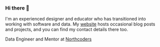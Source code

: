 ### Hi there 👋

I'm an experienced designer and educator who has transitioned into working with software and data. My [website](https://milesjphillips.com/) hosts occasional blog posts and projects, and you can find my contact details there too.

Data Engineer and Mentor at [Northcoders](https://northcoders.com/)

<!--
**millipz/millipz** is a ✨ _special_ ✨ repository because its `README.md` (this file) appears on your GitHub profile.

Here are some ideas to get you started:

- 🔭 I’m currently working on ...
- 🌱 I’m currently learning ...
- 👯 I’m looking to collaborate on ...
- 🤔 I’m looking for help with ...
- 💬 Ask me about ...
- 📫 How to reach me: ...
- 😄 Pronouns: ...
- ⚡ Fun fact: ...
-->
